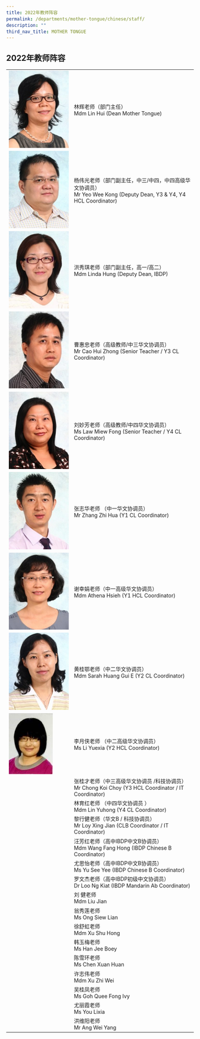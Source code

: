```yaml
---
title: 2022年教师阵容
permalink: /departments/mother-tongue/chinese/staff/
description: ""
third_nav_title: MOTHER TONGUE
---
```

2022年教师阵容
---------

|   |                                                                                                                        |
|---|------|
|  ![](/images/Our%20Departments/Chinese/Lin-Hui-233x300.jpg) | 林辉老师（部门主任）<br>Mdm Lin Hui (Dean Mother Tongue)                                                               |
| ![](/images/Our%20Departments/Chinese/Yeo-Wee-Kong-234x300.jpg)  | 杨伟光老师（部门副主任，中三/中四，中四高级华文协调员）<br>Mr Yeo Wee Kong  (Deputy Dean, Y3 & Y4, Y4 HCL Coordinator) |
|  ![](/images/Our%20Departments/Chinese/Hung-Hsiu-Chi-233x300.jpg) | 洪秀琪老师（部门副主任，高一/高二）<br>Mdm Linda Hung (Deputy Dean, IBDP)                                              |
| ![](/images/Our%20Departments/Chinese/Cao-Hui-Zhong-234x300.jpg)  | 曹惠忠老师（高级教师/中三华文协调员）<br>Mr Cao Hui Zhong (Senior Teacher / Y3 CL Coordinator)                         |
|  ![](/images/Our%20Departments/Chinese/Law-Miew-Fong-233x300.jpg) | 刘妙芳老师（高级教师/中四华文协调员）<br>Ms Law Miew Fong (Senior Teacher / Y4 CL Coordinator)                         |
|  ![](/images/Our%20Departments/Chinese/Zhang-Zhihua-233x300.jpg) | 张志华老师 （中一华文协调员）<br>Mr Zhang Zhi Hua  (Y1 CL Coordinator)                                                 |
|  ![](/images/Our%20Departments/Chinese/Hsieh-Hsing-Chuan-Athena-234x300.jpg) | 谢幸娟老师（中一高级华文协调员）<br>Mdm Athena Hsieh (Y1 HCL Coordinator)                                              |
| ![](/images/Our%20Departments/Chinese/Huang-Guie-Sarah-233x300.jpg)  | 黄桂鄂老师（中二华文协调员）<br>Mdm Sarah Huang Gui E (Y2 CL Coordinator)                                              |
|  ![](/images/Our%20Departments/Chinese/Li-YueXia.jpg) | 李月侠老师   （中二高级华文协调员）<br>Ms Li Yuexia  (Y2 HCL Coordinator)                                              |
|   | 张桂才老师（中三高级华文协调员 /科技协调员）<br>Mr Chong Koi Choy  (Y3 HCL Coordinator / IT Coordinator)               |
|   | 林育红老师  （中四华文协调员 ）<br>Mdm Lin Yuhong (Y4 CL Coordinator)                                                  |
|   | 黎行健老师（华文B / 科技协调员）<br>Mr Loy Xing Jian  (CLB Coordinator / IT Coordinator)                               |
|   | 汪芳红老师（高中IBDP中文B协调员）<br>Mdm Wang Fang Hong  (IBDP Chinese B Coordinator)                                  |
|   | 尤思怡老师（高中IBDP中文B协调员）<br>Ms Yu See Yee  (IBDP Chinese B Coordinator)                                       |
|   | 罗文杰老师（高中IBDP初级中文协调员）<br>Dr Loo Ng Kiat (IBDP Mandarin Ab Coordinator)                                  |
|   | 刘    健老师<br>Mdm Liu Jian                                                                                           |
|   | 翁秀莲老师<br>Ms Ong Siew Lian                                                                                         |
|   | 徐舒虹老师<br>Mdm Xu Shu Hong                                                                                          |
|   | 韩玉梅老师<br>Ms Han Jee Boey                                                                                          |
|   | 陈雪环老师<br>Ms Chen Xuan Huan                                                                                        |
|   | 许志伟老师<br>Mdm Xu Zhi Wei                                                                                           |
|   | 吴桂凤老师<br>Ms Goh Quee Fong Ivy                                                                                     |
|   | 尤丽霞老师<br>Ms You Lixia                                                                                             |
|   | 洪维阳老师<br>Mr Ang Wei Yang                                                                                          |